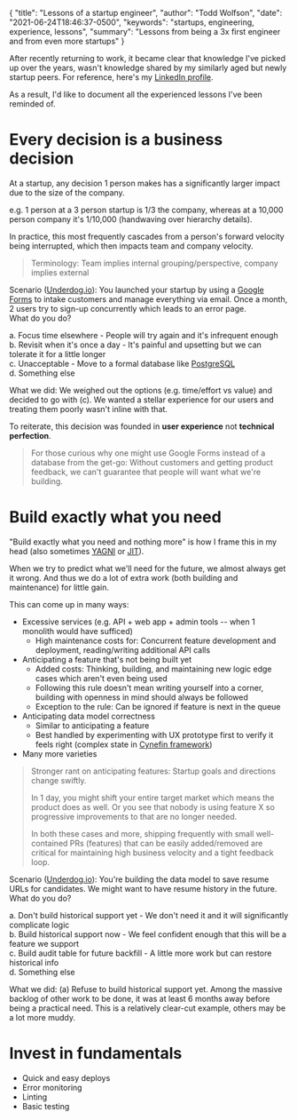 {
  "title": "Lessons of a startup engineer",
  "author": "Todd Wolfson",
  "date": "2021-06-24T18:46:37-0500",
  "keywords": "startups, engineering, experience, lessons",
  "summary": "Lessons from being a 3x first engineer and from even more startups"
}

After recently returning to work, it became clear that knowledge I've picked up over the years, wasn't knowledge shared by my similarly aged but newly startup peers. For reference, here's my [LinkedIn profile][LinkedIn].

[LinkedIn]: https://www.linkedin.com/in/toddwolfson/

As a result, I'd like to document all the experienced lessons I've been reminded of.

# Every decision is a business decision
At a startup, any decision 1 person makes has a significantly larger impact due to the size of the company.

e.g. 1 person at a 3 person startup is 1/3 the company, whereas at a 10,000 person company it's 1/10,000 (handwaving over hierarchy details).

In practice, this most frequently cascades from a person's forward velocity being interrupted, which then impacts team and company velocity.

> Terminology: Team implies internal grouping/perspective, company implies external

Scenario ([Underdog.io][]): You launched your startup by using a [Google Forms][] to intake customers and manage everything via email. Once a month, 2 users try to sign-up concurrently which leads to an error page.
<br/>
What do you do?

[Underdog.io]: https://underdog.io/

a. Focus time elsewhere - People will try again and it's infrequent enough
<br/>
b. Revisit when it's once a day - It's painful and upsetting but we can tolerate it for a little longer
<br/>
c. Unacceptable - Move to a formal database like [PostgreSQL][]
<br/>
d. Something else

[Google Forms]: https://www.google.com/forms/about/
[PostgreSQL]: https://www.postgresql.org/

What we did: We weighed out the options (e.g. time/effort vs value) and decided to go with (c). We wanted a stellar experience for our users and treating them poorly wasn't inline with that.

To reiterate, this decision was founded in **user experience** not **technical perfection**.

> For those curious why one might use Google Forms instead of a database from the get-go: Without customers and getting product feedback, we can't guarantee that people will want what we're building.

# Build exactly what you need
"Build exactly what you need and nothing more" is how I frame this in my head (also sometimes [YAGNI][] or [JIT][]).

[YAGNI]: https://en.wikipedia.org/wiki/You_aren%27t_gonna_need_it
[JIT]: https://en.wikipedia.org/wiki/Just-in-time_compilation

When we try to predict what we'll need for the future, we almost always get it wrong. And thus we do a lot of extra work (both building and maintenance) for little gain.

This can come up in many ways:
- Excessive services (e.g. API + web app + admin tools -- when 1 monolith would have sufficed)
  - High maintenance costs for: Concurrent feature development and deployment, reading/writing additional API calls
- Anticipating a feature that's not being built yet
  - Added costs: Thinking, building, and maintaining new logic edge cases which aren't even being used
  - Following this rule doesn't mean writing yourself into a corner, building with openness in mind should always be followed
  - Exception to the rule: Can be ignored if feature is next in the queue
- Anticipating data model correctness
  - Similar to anticipating a feature
  - Best handled by experimenting with UX prototype first to verify it feels right (complex state in [Cynefin framework][])
- Many more varieties

[Cynefin framework]: https://en.wikipedia.org/wiki/Cynefin_framework

> Stronger rant on anticipating features: Startup goals and directions change swiftly.
>
> In 1 day, you might shift your entire target market which means the product does as well. Or you see that nobody is using feature X so progressive improvements to that are no longer needed.
>
> In both these cases and more, shipping frequently with small well-contained PRs (features) that can be easily added/removed are critical for maintaining high business velocity and a tight feedback loop.

Scenario ([Underdog.io][]): You're building the data model to save resume URLs for candidates. We might want to have resume history in the future.
<br/>
What do you do?

a. Don't build historical support yet - We don't need it and it will significantly complicate logic
<br/>
b. Build historical support now - We feel confident enough that this will be a feature we support
<br/>
c. Build audit table for future backfill - A little more work but can restore historical info
<br/>
d. Something else

What we did: (a) Refuse to build historical support yet. Among the massive backlog of other work to be done, it was at least 6 months away before being a practical need. This is a relatively clear-cut example, others may be a lot more muddy.

# Invest in fundamentals
- Quick and easy deploys
- Error monitoring
- Linting
- Basic testing
